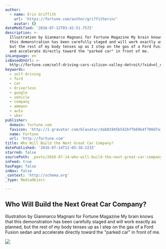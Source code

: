 ```yaml
---
author:
  - name: Erin Griffith
    url: 'https://fortune.com/author/griffitherin/'
    avatar: {}
dateModified: '2016-07-12T03:42:51.757Z'
description: >-
  Illustration by Gianmarco Magnani for Fortune Magazine My brain knows that
  this demonstration has been carefully staged and will work exactly as planned,
  but the rest of my body tenses up as I step on the gas of a Ford Fusion sedan
  and accelerate directly toward the "parked car" in front of me.
inLanguage: en
isBasedOnUrl: >-
  http://fortune.com/self-driving-cars-silicon-valley-detroit/?xid=nl_daily&utm_content=bufferb5271&utm_medium=social&utm_source=linkedin.com&utm_campaign=buffer
keywords:
  - self-driving
  - ford
  - car
  - driverless
  - google
  - vehicle
  - company
  - ammann
  - auto
  - uber
publisher:
  domain: fortune.com
  favicon: 'http://1.gravatar.com/blavatar/dab01945b542bffb69b4f700d7a35f8f?s=16'
  name: Fortune
  url: 'http://fortune.com'
title: Who Will Build the Next Great Car Company?
datePublished: '2016-07-14T12:05:38.223Z'
starred: false
sourcePath: _posts/2016-07-14-who-will-build-the-next-great-car-company.md
inFeed: true
hasPage: false
inNav: false
_context: 'http://schema.org'
_type: MediaObject

---
```

<article style=""><h1>Who Will Build the Next Great Car Company?</h1><p>Illustration by Gianmarco Magnani for Fortune Magazine My brain knows that this demonstration has been carefully staged and will work exactly as planned, but the rest of my body tenses up as I step on the gas of a Ford Fusion sedan and accelerate directly toward the "parked car" in front of me.</p><img src="https://fortunedotcom.files.wordpress.com/2016/06/dri-07-01-16-driverles-car-ford-fusion.jpg?w=1024&amp;h=591" /></article>